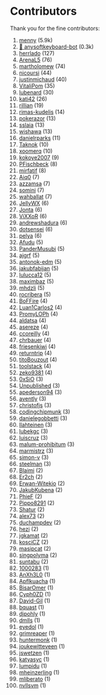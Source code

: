 # Contributors

Thank you for the fine contributors:

1. [menny](https://github.com/menny) (5.9k)
1. [🤖 anysoftkeyboard-bot](https://github.com/anysoftkeyboard-bot) (0.3k)
1. [herrlado](https://github.com/herrlado) (127)
1. [ArenaL5](https://github.com/ArenaL5) (76)
1. [martholomew](https://github.com/martholomew) (74)
1. [nicoursi](https://github.com/nicoursi) (44)
1. [justinmichaud](https://github.com/justinmichaud) (40)
1. [VitaliPom](https://github.com/VitaliPom) (35)
1. [lubenard](https://github.com/lubenard) (30)
1. [kati42](https://github.com/kati42) (26)
1. [rillian](https://github.com/rillian) (19)
1. [rimas-kudelis](https://github.com/rimas-kudelis) (14)
1. [pokerazor](https://github.com/pokerazor) (13)
1. [sslaia](https://github.com/sslaia) (13)
1. [wishawa](https://github.com/wishawa) (13)
1. [danielrparks](https://github.com/danielrparks) (11)
1. [Taknok](https://github.com/Taknok) (10)
1. [xoomerq](https://github.com/xoomerq) (10)
1. [kokoye2007](https://github.com/kokoye2007) (9)
1. [PFischbeck](https://github.com/PFischbeck) (8)
1. [mirfatif](https://github.com/mirfatif) (8)
1. [Aiq0](https://github.com/Aiq0) (7)
1. [azzamsa](https://github.com/azzamsa) (7)
1. [somini](https://github.com/somini) (7)
1. [wahballat](https://github.com/wahballat) (7)
1. [JellyWX](https://github.com/JellyWX) (6)
1. [Jonta](https://github.com/Jonta) (6)
1. [ViXXoR](https://github.com/ViXXoR) (6)
1. [andrewshadura](https://github.com/andrewshadura) (6)
1. [dotsensei](https://github.com/dotsensei) (6)
1. [pelya](https://github.com/pelya) (6)
1. [Afudu](https://github.com/Afudu) (5)
1. [PanderMusubi](https://github.com/PanderMusubi) (5)
1. [ajgrf](https://github.com/ajgrf) (5)
1. [antonok-edm](https://github.com/antonok-edm) (5)
1. [jakubfabijan](https://github.com/jakubfabijan) (5)
1. [lulucca12](https://github.com/lulucca12) (5)
1. [maximbaz](https://github.com/maximbaz) (5)
1. [mhdzli](https://github.com/mhdzli) (5)
1. [rocribera](https://github.com/rocribera) (5)
1. [BoFFire](https://github.com/BoFFire) (4)
1. [Luan1Carlos2](https://github.com/Luan1Carlos2) (4)
1. [PromyLOPh](https://github.com/PromyLOPh) (4)
1. [aldatsa](https://github.com/aldatsa) (4)
1. [asereze](https://github.com/asereze) (4)
1. [ccoreilly](https://github.com/ccoreilly) (4)
1. [chrbauer](https://github.com/chrbauer) (4)
1. [friesenkiwi](https://github.com/friesenkiwi) (4)
1. [returntrip](https://github.com/returntrip) (4)
1. [titoBouzout](https://github.com/titoBouzout) (4)
1. [toolstack](https://github.com/toolstack) (4)
1. [zeko9381](https://github.com/zeko9381) (4)
1. [0xSiO](https://github.com/0xSiO) (3)
1. [Unpublished](https://github.com/Unpublished) (3)
1. [apederson94](https://github.com/apederson94) (3)
1. [avently](https://github.com/avently) (3)
1. [christofjs](https://github.com/christofjs) (3)
1. [codingchipmunk](https://github.com/codingchipmunk) (3)
1. [danielegobbetti](https://github.com/danielegobbetti) (3)
1. [llahteinen](https://github.com/llahteinen) (3)
1. [lubekgc](https://github.com/lubekgc) (3)
1. [luiscruz](https://github.com/luiscruz) (3)
1. [malum-prohibitum](https://github.com/malum-prohibitum) (3)
1. [marmistrz](https://github.com/marmistrz) (3)
1. [simon-v](https://github.com/simon-v) (3)
1. [steelman](https://github.com/steelman) (3)
1. [Blaimi](https://github.com/Blaimi) (2)
1. [Er2ch](https://github.com/Er2ch) (2)
1. [Erwan-Witekio](https://github.com/Erwan-Witekio) (2)
1. [JakubKubena](https://github.com/JakubKubena) (2)
1. [PhieF](https://github.com/PhieF) (2)
1. [Pippo8291](https://github.com/Pippo8291) (2)
1. [Shatur](https://github.com/Shatur) (2)
1. [alex73](https://github.com/alex73) (2)
1. [duchampdev](https://github.com/duchampdev) (2)
1. [hezi](https://github.com/hezi) (2)
1. [jgkamat](https://github.com/jgkamat) (2)
1. [kosciCZ](https://github.com/kosciCZ) (2)
1. [masipcat](https://github.com/masipcat) (2)
1. [singpolyma](https://github.com/singpolyma) (2)
1. [suntabu](https://github.com/suntabu) (2)
1. [1000283](https://github.com/1000283) (1)
1. [AnXh3L0](https://github.com/AnXh3L0) (1)
1. [Apflkuacha](https://github.com/Apflkuacha) (1)
1. [BisarOmer](https://github.com/BisarOmer) (1)
1. [Cyph0ZD](https://github.com/Cyph0ZD) (1)
1. [David-Gil](https://github.com/David-Gil) (1)
1. [bquast](https://github.com/bquast) (1)
1. [djpohly](https://github.com/djpohly) (1)
1. [dmlls](https://github.com/dmlls) (1)
1. [eyedol](https://github.com/eyedol) (1)
1. [grimreaper](https://github.com/grimreaper) (1)
1. [huntermonk](https://github.com/huntermonk) (1)
1. [joukewitteveen](https://github.com/joukewitteveen) (1)
1. [jswetzen](https://github.com/jswetzen) (1)
1. [katyasyc](https://github.com/katyasyc) (1)
1. [lumpidu](https://github.com/lumpidu) (1)
1. [mheinzerling](https://github.com/mheinzerling) (1)
1. [mliberato](https://github.com/mliberato) (1)
1. [nvllsvm](https://github.com/nvllsvm) (1)
